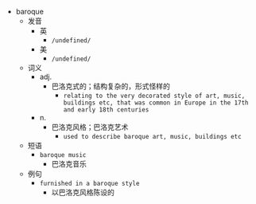 - baroque
  - 发音
    - 英
      - `/undefined/`
    - 美
      - `/undefined/`
  - 词义
    - adj.
      - 巴洛克式的；结构复杂的，形式怪样的
        - `relating to the very decorated style of art, music, buildings etc, that was common in Europe in the 17th and early 18th centuries`
    - n.
      - 巴洛克风格；巴洛克艺术
        - `used to describe baroque art, music, buildings etc`
  - 短语
    - `baroque music`
      - 巴洛克音乐 
  - 例句
    - `furnished in a baroque style`
      - 以巴洛克风格陈设的

